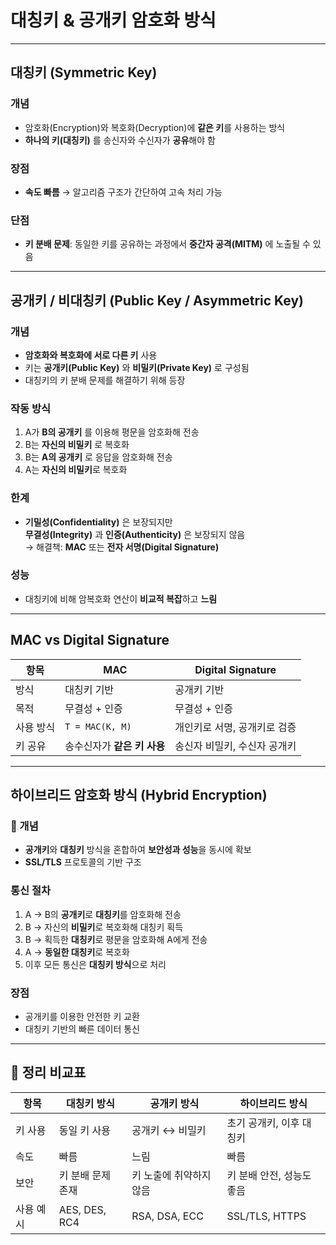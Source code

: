 # 대칭키 & 공개키 암호화 방식
---

##  대칭키 (Symmetric Key)

### 개념
- 암호화(Encryption)와 복호화(Decryption)에 **같은 키**를 사용하는 방식
- **하나의 키(대칭키)** 를 송신자와 수신자가 **공유**해야 함

### 장점
- **속도 빠름** → 알고리즘 구조가 간단하여 고속 처리 가능

### 단점
- **키 분배 문제**: 동일한 키를 공유하는 과정에서 **중간자 공격(MITM)** 에 노출될 수 있음

---

## 공개키 / 비대칭키 (Public Key / Asymmetric Key)

### 개념
- **암호화와 복호화에 서로 다른 키** 사용
- 키는 **공개키(Public Key)** 와 **비밀키(Private Key)** 로 구성됨
- 대칭키의 키 분배 문제를 해결하기 위해 등장

### 작동 방식
1. A가 **B의 공개키** 를 이용해 평문을 암호화해 전송
2. B는 **자신의 비밀키** 로 복호화
3. B는 **A의 공개키** 로 응답을 암호화해 전송
4. A는 **자신의 비밀키**로 복호화

### 한계
- **기밀성(Confidentiality)** 은 보장되지만  
  **무결성(Integrity)** 과 **인증(Authenticity)** 은 보장되지 않음  
  → 해결책: **MAC** 또는 **전자 서명(Digital Signature)**

### 성능
- 대칭키에 비해 암복호화 연산이 **비교적 복잡**하고 **느림**

---

## MAC vs Digital Signature

| 항목             | MAC                             | Digital Signature              |
|------------------|----------------------------------|--------------------------------|
| 방식             | 대칭키 기반                     | 공개키 기반                   |
| 목적             | 무결성 + 인증                    | 무결성 + 인증                  |
| 사용 방식        | `T = MAC(K, M)`                 | 개인키로 서명, 공개키로 검증  |
| 키 공유          | 송수신자가 **같은 키 사용**     | 송신자 비밀키, 수신자 공개키 |

---

##  하이브리드 암호화 방식 (Hybrid Encryption)

### 🔧 개념
- **공개키**와 **대칭키** 방식을 혼합하여 **보안성과 성능**을 동시에 확보
- **SSL/TLS** 프로토콜의 기반 구조

###  통신 절차
1. A → B의 **공개키**로 **대칭키**를 암호화해 전송
2. B → 자신의 **비밀키**로 복호화해 대칭키 획득
3. B → 획득한 **대칭키**로 평문을 암호화해 A에게 전송
4. A → **동일한 대칭키**로 복호화
5. 이후 모든 통신은 **대칭키 방식**으로 처리

###  장점
- 공개키를 이용한 안전한 키 교환
- 대칭키 기반의 빠른 데이터 통신

---

## 🧪 정리 비교표

| 항목         | 대칭키 방식              | 공개키 방식                     | 하이브리드 방식              |
|--------------|---------------------------|----------------------------------|------------------------------|
| 키 사용      | 동일 키 사용              | 공개키 ↔ 비밀키                  | 초기 공개키, 이후 대칭키     |
| 속도         | 빠름                      | 느림                             | 빠름                         |
| 보안         | 키 분배 문제 존재         | 키 노출에 취약하지 않음          | 키 분배 안전, 성능도 좋음    |
| 사용 예시    | AES, DES, RC4             | RSA, DSA, ECC                    | SSL/TLS, HTTPS               |

 
